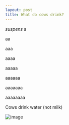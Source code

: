 ```yaml
---
layout: post
title: What do cows drink?
---
```


*suspens*
a

aa

aaa

aaaa

aaaaa

aaaaaa

aaaaaaa

aaaaaaaa




Cows drink water (not milk)

![image](https://ofa.on.ca/wp-content/uploads/2021/12/cow-drinking.png)

